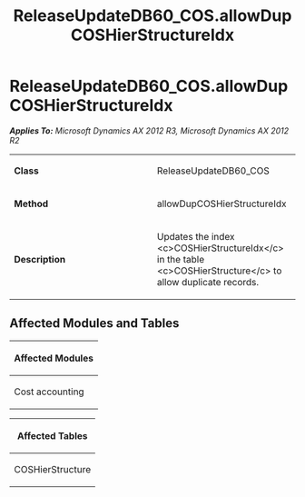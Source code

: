 ﻿---
title: ReleaseUpdateDB60_COS.allowDupCOSHierStructureIdx
TOCTitle: ReleaseUpdateDB60_COS.allowDupCOSHierStructureIdx
ms:assetid: f951a280-1172-353e-2517-cb1531e404f2
ms:mtpsurl: https://msdn.microsoft.com/en-us/library/JJ720066(v=AX.60)
ms:contentKeyID: 49712372
ms.date: 05/18/2015
mtps_version: v=AX.60
---

# ReleaseUpdateDB60\_COS.allowDupCOSHierStructureIdx 


_**Applies To:** Microsoft Dynamics AX 2012 R3, Microsoft Dynamics AX 2012 R2_

<table>
<colgroup>
<col style="width: 50%" />
<col style="width: 50%" />
</colgroup>
<tbody>
<tr class="odd">
<td><p><strong>Class</strong></p></td>
<td><p>ReleaseUpdateDB60_COS</p></td>
</tr>
<tr class="even">
<td><p><strong>Method</strong></p></td>
<td><p>allowDupCOSHierStructureIdx</p></td>
</tr>
<tr class="odd">
<td><p><strong>Description</strong></p></td>
<td><p>Updates the index &lt;c&gt;COSHierStructureIdx&lt;/c&gt; in the table &lt;c&gt;COSHierStructure&lt;/c&gt; to allow duplicate records.</p></td>
</tr>
</tbody>
</table>


## Affected Modules and Tables

<table>
<colgroup>
<col style="width: 100%" />
</colgroup>
<thead>
<tr class="header">
<th><p>Affected Modules</p></th>
</tr>
</thead>
<tbody>
<tr class="odd">
<td><p>Cost accounting</p></td>
</tr>
</tbody>
</table>


<table>
<colgroup>
<col style="width: 100%" />
</colgroup>
<thead>
<tr class="header">
<th><p>Affected Tables</p></th>
</tr>
</thead>
<tbody>
<tr class="odd">
<td><p>COSHierStructure</p></td>
</tr>
</tbody>
</table>

  


